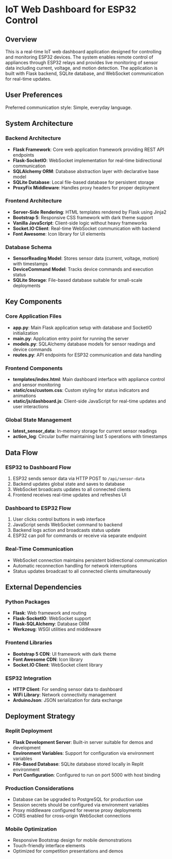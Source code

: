 # IoT Web Dashboard for ESP32 Control

## Overview

This is a real-time IoT web dashboard application designed for controlling and monitoring ESP32 devices. The system enables remote control of appliances through ESP32 relays and provides live monitoring of sensor data including current, voltage, and motion detection. The application is built with Flask backend, SQLite database, and WebSocket communication for real-time updates.

## User Preferences

Preferred communication style: Simple, everyday language.

## System Architecture

### Backend Architecture
- **Flask Framework**: Core web application framework providing REST API endpoints
- **Flask-SocketIO**: WebSocket implementation for real-time bidirectional communication
- **SQLAlchemy ORM**: Database abstraction layer with declarative base model
- **SQLite Database**: Local file-based database for persistent storage
- **ProxyFix Middleware**: Handles proxy headers for proper deployment

### Frontend Architecture
- **Server-Side Rendering**: HTML templates rendered by Flask using Jinja2
- **Bootstrap 5**: Responsive CSS framework with dark theme support
- **Vanilla JavaScript**: Client-side logic without heavy frameworks
- **Socket.IO Client**: Real-time WebSocket communication with backend
- **Font Awesome**: Icon library for UI elements

### Database Schema
- **SensorReading Model**: Stores sensor data (current, voltage, motion) with timestamps
- **DeviceCommand Model**: Tracks device commands and execution status
- **SQLite Storage**: File-based database suitable for small-scale deployments

## Key Components

### Core Application Files
- **app.py**: Main Flask application setup with database and SocketIO initialization
- **main.py**: Application entry point for running the server
- **models.py**: SQLAlchemy database models for sensor readings and device commands
- **routes.py**: API endpoints for ESP32 communication and data handling

### Frontend Components
- **templates/index.html**: Main dashboard interface with appliance control and sensor monitoring
- **static/css/custom.css**: Custom styling for status indicators and animations
- **static/js/dashboard.js**: Client-side JavaScript for real-time updates and user interactions

### Global State Management
- **latest_sensor_data**: In-memory storage for current sensor readings
- **action_log**: Circular buffer maintaining last 5 operations with timestamps

## Data Flow

### ESP32 to Dashboard Flow
1. ESP32 sends sensor data via HTTP POST to `/api/sensor-data`
2. Backend updates global state and saves to database
3. WebSocket broadcasts updates to all connected clients
4. Frontend receives real-time updates and refreshes UI

### Dashboard to ESP32 Flow
1. User clicks control buttons in web interface
2. JavaScript sends WebSocket command to backend
3. Backend logs action and broadcasts status update
4. ESP32 can poll for commands or receive via separate endpoint

### Real-Time Communication
- WebSocket connection maintains persistent bidirectional communication
- Automatic reconnection handling for network interruptions
- Status updates broadcast to all connected clients simultaneously

## External Dependencies

### Python Packages
- **Flask**: Web framework and routing
- **Flask-SocketIO**: WebSocket support
- **Flask-SQLAlchemy**: Database ORM
- **Werkzeug**: WSGI utilities and middleware

### Frontend Libraries
- **Bootstrap 5 CDN**: UI framework with dark theme
- **Font Awesome CDN**: Icon library
- **Socket.IO Client**: WebSocket client library

### ESP32 Integration
- **HTTP Client**: For sending sensor data to dashboard
- **WiFi Library**: Network connectivity management
- **ArduinoJson**: JSON serialization for data exchange

## Deployment Strategy

### Replit Deployment
- **Flask Development Server**: Built-in server suitable for demos and development
- **Environment Variables**: Support for configuration via environment variables
- **File-Based Database**: SQLite database stored locally in Replit environment
- **Port Configuration**: Configured to run on port 5000 with host binding

### Production Considerations
- Database can be upgraded to PostgreSQL for production use
- Session secrets should be configured via environment variables
- Proxy middleware configured for reverse proxy deployments
- CORS enabled for cross-origin WebSocket connections

### Mobile Optimization
- Responsive Bootstrap design for mobile demonstrations
- Touch-friendly interface elements
- Optimized for competition presentations and demos